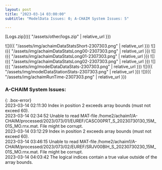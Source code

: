 ```yaml
---
layout: post
title: "2023-03-14 03:00:00"
subtitle: "ModelData Issues: 0; A-CHAIM System Issues: 5"

---
```


[Logs.zip]({{ "/assets/other/logs.zip" | relative_url }})  

![]({{ "/assets/img/achaimDataStatsShort-2307303.png" | relative_url }})
![]({{ "/assets/img/achaimDataStatsLong00-2307303.png" | relative_url }})
![]({{ "/assets/img/achaimDataStatsLong01-2307303.png" | relative_url }})
![]({{ "/assets/img/achaimDataStatsLong02-2307303.png" | relative_url }})
![]({{ "/assets/img/modelDataDataStats-2307303.png" | relative_url }})
![]({{ "/assets/img/modelDataStationStats-2307303.png" | relative_url }})
![]({{ "/assets/img/achaimRunTime-2307303.png" | relative_url }})


### A-CHAIM System Issues:  
  
{: .box-error}  
2023-03-14 02:11:30 Index in position 2 exceeds array bounds (must not exceed 60).  
2023-03-14 02:34:52 Unable to read MAT-file /home2/achaim1/A-CHAIM/processed/2023/073/01/EUREF/CASC00PRT_S_20230730130_15M_01S_MO.rnx.mat. File might be corrupt.  
2023-03-14 03:12:29 Index in position 2 exceeds array bounds (must not exceed 60).  
2023-03-14 03:46:15 Unable to read MAT-file /home2/achaim1/A-CHAIM/processed/2023/073/02/EUREF/SRJV00BIH_S_20230730230_15M_01S_MO.rnx.mat. File might be corrupt.  
2023-03-14 04:03:42 The logical indices contain a true value outside of the array bounds.  
